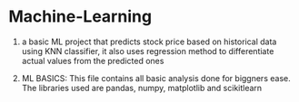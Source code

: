 # Machine-Learning

1) a basic ML project that predicts stock price based on historical data using KNN classifier, it also uses regression method to differentiate actual values from the predicted ones

2) ML BASICS: This file contains all basic analysis done for biggners ease. The libraries used are pandas, numpy, matplotlib and scikitlearn
